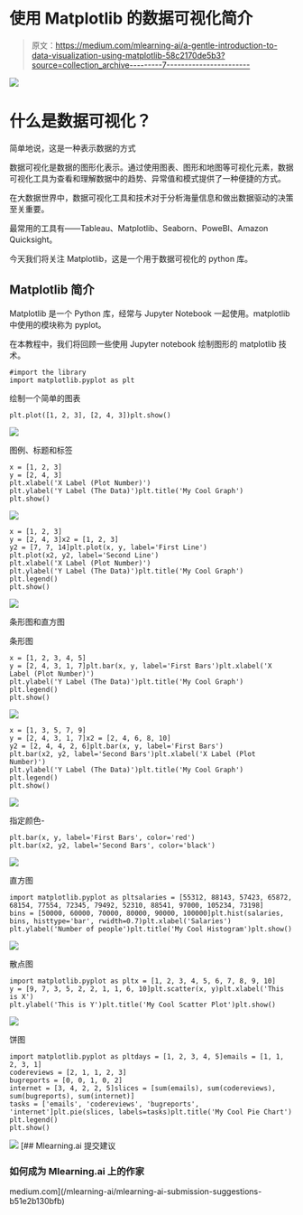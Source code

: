 # 使用 Matplotlib 的数据可视化简介

> 原文：<https://medium.com/mlearning-ai/a-gentle-introduction-to-data-visualization-using-matplotlib-58c2170de5b3?source=collection_archive---------7----------------------->

![](img/9e6b43ab7a35f75e4ce19154f6a3689a.png)

# 什么是数据可视化？

简单地说，这是一种表示数据的方式

数据可视化是数据的图形化表示。通过使用图表、图形和地图等可视化元素，数据可视化工具为查看和理解数据中的趋势、异常值和模式提供了一种便捷的方式。

在大数据世界中，数据可视化工具和技术对于分析海量信息和做出数据驱动的决策至关重要。

最常用的工具有——Tableau、Matplotlib、Seaborn、PoweBI、Amazon Quicksight。

今天我们将关注 Matplotlib，这是一个用于数据可视化的 python 库。

## Matplotlib 简介

Matplotlib 是一个 Python 库，经常与 Jupyter Notebook 一起使用。matplotlib 中使用的模块称为 pyplot。

在本教程中，我们将回顾一些使用 Jupyter notebook 绘制图形的 matplotlib 技术。

```
#import the library
import matplotlib.pyplot as plt
```

绘制一个简单的图表

```
plt.plot([1, 2, 3], [2, 4, 3])plt.show()
```

![](img/7f914c4634df3db51d5f9153f111b6ce.png)

图例、标题和标签

```
x = [1, 2, 3]
y = [2, 4, 3]
plt.xlabel('X Label (Plot Number)')
plt.ylabel('Y Label (The Data)')plt.title('My Cool Graph')
plt.show()
```

![](img/aee4255b63a60d11fb603f60d98117bb.png)

```
x = [1, 2, 3]
y = [2, 4, 3]x2 = [1, 2, 3]
y2 = [7, 7, 14]plt.plot(x, y, label='First Line')
plt.plot(x2, y2, label='Second Line')
plt.xlabel('X Label (Plot Number)')
plt.ylabel('Y Label (The Data)')plt.title('My Cool Graph')
plt.legend()
plt.show()
```

![](img/e9052414399cd04bdb1a3c4ef59f1eb1.png)

条形图和直方图

条形图

```
x = [1, 2, 3, 4, 5]
y = [2, 4, 3, 1, 7]plt.bar(x, y, label='First Bars')plt.xlabel('X Label (Plot Number)')
plt.ylabel('Y Label (The Data)')plt.title('My Cool Graph')
plt.legend()
plt.show()
```

![](img/c430a60f6649a660286e050143dc9461.png)

```
x = [1, 3, 5, 7, 9]
y = [2, 4, 3, 1, 7]x2 = [2, 4, 6, 8, 10]
y2 = [2, 4, 4, 2, 6]plt.bar(x, y, label='First Bars')
plt.bar(x2, y2, label='Second Bars')plt.xlabel('X Label (Plot Number)')
plt.ylabel('Y Label (The Data)')plt.title('My Cool Graph')
plt.legend()
plt.show()
```

![](img/95980607d3b381bbff291c1d6797d1f0.png)

指定颜色-

```
plt.bar(x, y, label='First Bars', color='red')
plt.bar(x2, y2, label='Second Bars', color='black')
```

![](img/0addb77954d08d9a0bee7dce278f9f10.png)

直方图

```
import matplotlib.pyplot as pltsalaries = [55312, 88143, 57423, 65872, 68154, 77554, 72345, 79492, 52310, 88541, 97000, 105234, 73198]
bins = [50000, 60000, 70000, 80000, 90000, 100000]plt.hist(salaries, bins, histtype='bar', rwidth=0.7)plt.xlabel('Salaries')
plt.ylabel('Number of people')plt.title('My Cool Histogram')plt.show()
```

![](img/13c6bab43e5a1d6c300efc3037a81dab.png)

散点图

```
import matplotlib.pyplot as pltx = [1, 2, 3, 4, 5, 6, 7, 8, 9, 10]
y = [9, 7, 3, 5, 2, 2, 1, 1, 6, 10]plt.scatter(x, y)plt.xlabel('This is X')
plt.ylabel('This is Y')plt.title('My Cool Scatter Plot')plt.show()
```

![](img/4dd491c14f276c1cd97af2a915c25881.png)

饼图

```
import matplotlib.pyplot as pltdays = [1, 2, 3, 4, 5]emails = [1, 1, 2, 3, 1]
codereviews = [2, 1, 1, 2, 3]
bugreports = [0, 0, 1, 0, 2]
internet = [3, 4, 2, 2, 5]slices = [sum(emails), sum(codereviews), sum(bugreports), sum(internet)]
tasks = ['emails', 'codereviews', 'bugreports', 'internet']plt.pie(slices, labels=tasks)plt.title('My Cool Pie Chart')
plt.legend()
plt.show()
```

![](img/638a75b676b4ddbbeb7d20e199cfd6f3.png)[](/mlearning-ai/mlearning-ai-submission-suggestions-b51e2b130bfb) [## Mlearning.ai 提交建议

### 如何成为 Mlearning.ai 上的作家

medium.com](/mlearning-ai/mlearning-ai-submission-suggestions-b51e2b130bfb)
